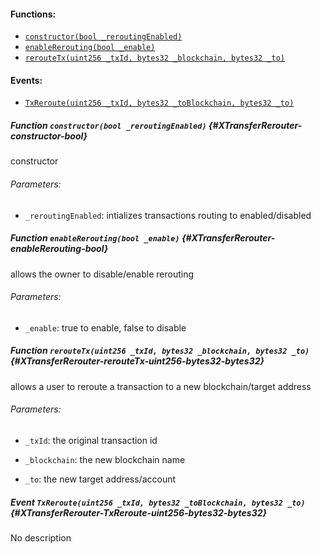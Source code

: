 

#### Functions:
- [`constructor(bool _reroutingEnabled)`](#XTransferRerouter-constructor-bool)
- [`enableRerouting(bool _enable)`](#XTransferRerouter-enableRerouting-bool)
- [`rerouteTx(uint256 _txId, bytes32 _blockchain, bytes32 _to)`](#XTransferRerouter-rerouteTx-uint256-bytes32-bytes32)

#### Events:
- [`TxReroute(uint256 _txId, bytes32 _toBlockchain, bytes32 _to)`](#XTransferRerouter-TxReroute-uint256-bytes32-bytes32)

##### Function `constructor(bool _reroutingEnabled)` {#XTransferRerouter-constructor-bool}
constructor

###### Parameters:
- `_reroutingEnabled`:    intializes transactions routing to enabled/disabled   
##### Function `enableRerouting(bool _enable)` {#XTransferRerouter-enableRerouting-bool}
allows the owner to disable/enable rerouting

###### Parameters:
- `_enable`:     true to enable, false to disable
##### Function `rerouteTx(uint256 _txId, bytes32 _blockchain, bytes32 _to)` {#XTransferRerouter-rerouteTx-uint256-bytes32-bytes32}
   allows a user to reroute a transaction to a new blockchain/target address

###### Parameters:
- `_txId`:        the original transaction id

- `_blockchain`:  the new blockchain name

- `_to`:          the new target address/account

##### Event `TxReroute(uint256 _txId, bytes32 _toBlockchain, bytes32 _to)` {#XTransferRerouter-TxReroute-uint256-bytes32-bytes32}
No description
